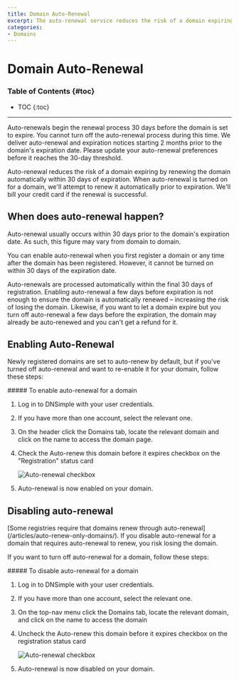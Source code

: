 ```yaml
---
title: Domain Auto-Renewal
excerpt: The auto-renewal service reduces the risk of a domain expiring by renewing the domain automatically within 30 days of expiration.
categories:
- Domains
---
```


# Domain Auto-Renewal

### Table of Contents {#toc}

* TOC
{:toc}

---
<warning>
Auto-renewals begin the renewal process 30 days before the domain is set to expire. You cannot turn off the auto-renewal process during this time. We deliver auto-renewal and expiration notices starting 2 months prior to the domain's expiration date. Please update your auto-renewal preferences before it reaches the 30-day threshold.
</warning>

Auto-renewal reduces the risk of a domain expiring by renewing the domain automatically within 30 days of expiration. When auto-renewal is turned on for a domain, we'll attempt to renew it automatically prior to expiration. We'll bill your credit card if the renewal is successful.

## When does auto-renewal happen?

Auto-renewal usually occurs within 30 days prior to the domain's expiration date. As such, this figure may vary from domain to domain.

You can enable auto-renewal when you first register a domain or any time after the domain has been registered. However, it cannot be turned on within 30 days of the expiration date.

Auto-renewals are processed automatically within the final 30 days of registration. Enabling auto-renewal a few days before expiration is not enough to ensure the domain is automatically renewed – increasing the risk of losing the domain. Likewise, if you want to let a domain expire but you turn off auto-renewal a few days before the expiration, the domain may already be auto-renewed and you can't get a refund for it.

## Enabling Auto-Renewal

Newly registered domains are set to auto-renew by default, but if you've turned off auto-renewal and want to re-enable it for your domain, follow these steps:

<div class="section-steps" markdown="1">
##### To enable auto-renewal for a domain

1.  Log in to DNSimple with your user credentials.
1.  If you have more than one account, select the relevant one.
1.  On the header click the <label>Domains</label> tab, locate the relevant domain and click on the name to access the domain page.
1.  Check the <label>Auto-renew this domain before it expires</label> checkbox on the "Registration" status card

    ![Auto-renewal checkbox](/files/enable-auto-renewal.png)

1.  Auto-renewal is now enabled on your domain.
</div>

## Disabling auto-renewal

<warning>
[Some registries require that domains renew through auto-renewal](/articles/auto-renew-only-domains/). If you disable auto-renewal for a domain that requires auto-renewal to renew, you risk losing the domain.
</warning>

If you want to turn off auto-renewal for a domain, follow these steps:

<div class="section-steps" markdown="1">
##### To disable auto-renewal for a domain

1.  Log in to DNSimple with your user credentials.
1.  If you have more than one account, select the relevant one.
1.  On the top-nav menu click the <label>Domains</label> tab, locate the relevant domain, and click on the name to access the domain
1.  Uncheck the <label>Auto-renew this domain before it expires</label> checkbox on the registration status card

    ![Auto-renewal checkbox](/files/disable-auto-renewal.png)

1.  Auto-renewal is now disabled on your domain.
</div>
